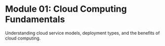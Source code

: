 # Module 01: Cloud Computing Fundamentals

Understanding cloud service models, deployment types, and the benefits of cloud computing.
